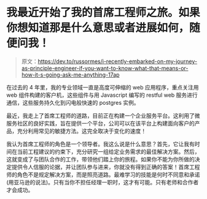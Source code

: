 # 我最近开始了我的首席工程师之旅。如果你想知道那是什么意思或者进展如何，随便问我！

> 原文：<https://dev.to/russormes/i-recently-embarked-on-my-journey-as-principle-engineer-if-you-want-to-know-what-that-means-or-how-it-s-going-ask-me-anything-17ap>

在过去的 4 年里，我的专业领域一直是高度可伸缩的 web 应用程序，重点关注用 web 组件构建的客户机，这些组件与用 Javascript 编写的 restful web 服务进行通信，这些服务持久化到闪电般快速的 postgres 实例。

最近，我走上了首席工程师的道路，目前正在构建一个企业服务平台。这利用了微服务社区的良好实践，旨在提供一个平台，公司可以在该平台上构建面向客户的产品，充分利用常见的敏捷方法。这完全取决于变化的速度！

我认为首席工程师的角色是一个领导者。我这么说是什么意思？首先，它让我有时间在当前工程建议的约束下，充分研究一组给定业务需求的最佳解决方案。然后，这就变成了与团队合作的工作，带领他们踏上你的旅程。如果你不能为你所做的决定提供令人信服的论据，并让团队参与进来，你就没有得到正确的答案！首席工程师的角色不是规定解决方案，而是照亮道路。最难学习的技能是何时不同意和承诺(用亚马逊的说法)。只有当你不担任经理一职时，这才有可能。只有老师和合作者才会成功。